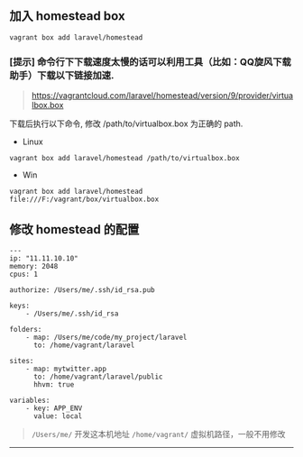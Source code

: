 ## 加入 homestead box

```shell
vagrant box add laravel/homestead
```
### [提示] 命令行下下载速度太慢的话可以利用工具（比如：QQ旋风下载助手）下载以下链接加速.

> https://vagrantcloud.com/laravel/homestead/version/9/provider/virtualbox.box

下载后执行以下命令, 修改 /path/to/virtualbox.box 为正确的 path.

* Linux
```shell
vagrant box add laravel/homestead /path/to/virtualbox.box 
```

* Win
```shell
vagrant box add laravel/homestead file:///F:/vagrant/box/virtualbox.box 
```

## 修改 homestead 的配置
```shell
---
ip: "11.11.10.10"
memory: 2048
cpus: 1

authorize: /Users/me/.ssh/id_rsa.pub

keys:
    - /Users/me/.ssh/id_rsa

folders:
    - map: /Users/me/code/my_project/laravel
      to: /home/vagrant/laravel

sites:
    - map: mytwitter.app
      to: /home/vagrant/laravel/public
      hhvm: true
      
variables:
    - key: APP_ENV
      value: local
```

> `/Users/me/`      开发这本机地址
> `/home/vagrant/`  虚拟机路径，一般不用修改  

---
